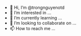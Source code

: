 - 👋 Hi, I’m @trongnguyenotd
- 👀 I’m interested in ...
- 🌱 I’m currently learning ...
- 💞️ I’m looking to collaborate on ...
- 📫 How to reach me ...

<!---
trongnguyenotd/trongnguyenotd is a ✨ special ✨ repository because its `README.md` (this file) appears on your GitHub profile.
You can click the Preview link to take a look at your changes.
--->
